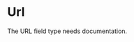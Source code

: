 <!--[meta]
section: api
subSection: '@keystonejs/fields'
title: Url
[meta]-->

# Url

<!-- TODO -->

The URL field type needs documentation.
